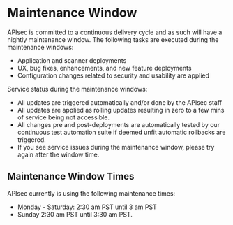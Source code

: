 # Maintenance Window

APIsec is committed to a continuous delivery cycle and as such will have a nightly maintenance window.
The following tasks are executed during the maintenance windows:

- Application and scanner deployments
- UX, bug fixes, enhancements, and new feature deployments
- Configuration changes related to security and usability are applied

Service status during the maintenance windows:

- All updates are triggered automatically and/or done by the APIsec staff
- All updates are applied as rolling updates resulting in zero to a few mins of service being not accessible.
- All changes pre and post-deployments are automatically tested by our continuous test automation suite if deemed unfit automatic rollbacks are triggered.
- If you see service issues during the maintenance window, please try again after the window time.

## Maintenance Window Times

APIsec currently is using the following maintenance times:

- Monday - Saturday: 2:30 am PST until 3 am PST
- Sunday 2:30 am PST until 3:30 am PST.
